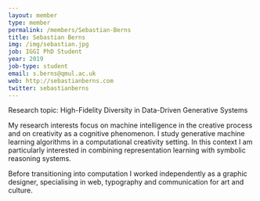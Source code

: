 ```yaml
---
layout: member
type: member
permalink: /members/Sebastian-Berns
title: Sebastian Berns
img: /img/sebastian.jpg
job: IGGI PhD Student
year: 2019
job-type: student
email: s.berns@qmul.ac.uk
web: http://sebastianberns.com
twitter: sebastianberns
---
```


Research topic: High-Fidelity Diversity in Data-Driven Generative Systems

My research interests focus on machine intelligence in the creative process and on creativity as a cognitive phenomenon. I study generative machine learning algorithms in a computational creativity setting. In this context I am particularly interested in combining representation learning with symbolic reasoning systems. 

Before transitioning into computation I worked independently as a graphic designer, specialising in web, typography and communication for art and culture.
